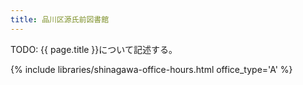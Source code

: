 ```yaml
---
title: 品川区源氏前図書館
---
```


TODO: {{ page.title }}について記述する。

{% include libraries/shinagawa-office-hours.html office_type='A' %}
